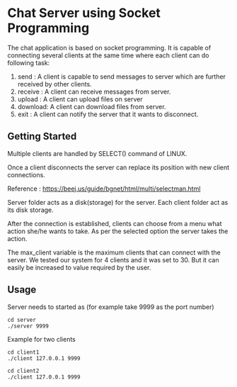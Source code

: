 # Chat Server using Socket Programming

The chat application is based on socket programming. It is capable of connecting several clients at the same time where each client can do following task:
1. send : A client is capable to send messages to server which are further received by other clients.
2. receive : A client can receive messages from server.
3. upload : A client can upload files on server
4. download: A client can download files from server.
5. exit : A client can notify the server that it wants to disconnect.


## Getting Started

Multiple clients are handled by SELECT() command of LINUX.

Once a client disconnects the server can replace its position with new client connections.

Reference : https://beej.us/guide/bgnet/html/multi/selectman.html

Server folder acts as a disk(storage)  for the server.
Each client folder act as its disk storage.

After the connection is established, clients can choose from a menu what action she/he wants to take.
As per the selected option the server takes the action.

The max_client variable is the maximum clients that can connect with the server.
We tested our system for 4 clients and it was set to 30. But it can easily be increased to
value required by the user.

## Usage

Server needs to started as (for example take 9999 as the port number)

```
cd server
./server 9999
```

Example for two clients
```
cd client1
./client 127.0.0.1 9999
```

```
cd client2
./client 127.0.0.1 9999
```
